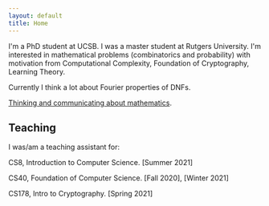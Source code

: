 ```yaml
---
layout: default
title: Home
---
```


I'm a PhD student at UCSB. I was a master student at Rutgers University. I'm interested in mathematical problems (combinatorics and probability) with motivation from Computational Complexity, Foundation of Cryptography, Learning Theory.

Currently I think a lot about Fourier properties of DNFs.
 

[Thinking and communicating about mathematics](https://sites.math.rutgers.edu/~saks/300S/Part1.pdf).

  

  
  
  
  
  

  
  

## Teaching

I was/am a teaching assistant for: 

CS8, Introduction to Computer Science. [Summer 2021]

CS40, Foundation of Computer Science. [Fall 2020], [Winter 2021]

CS178, Intro to Cryptography. [Spring 2021]




